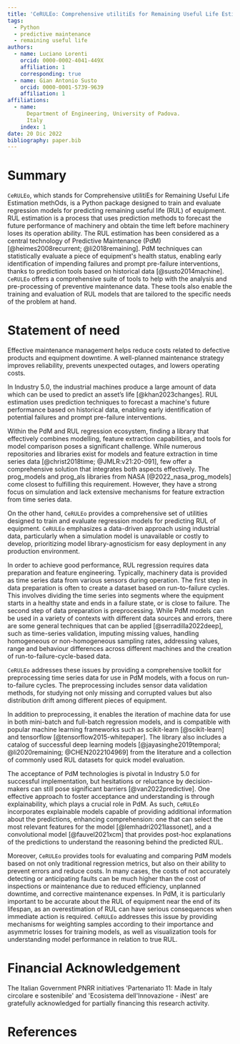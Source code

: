 ```yaml
---
title: 'CeRULEo: Comprehensive utilitiEs for Remaining Useful Life Estimation methOds'
tags:
  - Python
  - predictive maintenance
  - remaining useful life  
authors:
  - name: Luciano Lorenti
    orcid: 0000-0002-4041-449X
    affiliation: 1
    corresponding: true
  - name: Gian Antonio Susto
    orcid: 0000-0001-5739-9639
    affiliation: 1
affiliations:
  - name:
      Department of Engineering, University of Padova.
      Italy
    index: 1
date: 20 Dic 2022
bibliography: paper.bib
---
```


# Summary

`CeRULEo`, which stands for Comprehensive utilitiEs for Remaining Useful Life Estimation methOds, is a Python package designed to train and evaluate regression models for predicting remaining useful life (RUL) of equipment. RUL estimation is a process that uses prediction methods to forecast the future performance of machinery and obtain the time left before machinery loses its operation ability.  The RUL  estimation has been considered as a central 
technology of Predictive Maintenance (PdM) [@heimes2008recurrent; @li2018remaining].  PdM  techniques can statistically evaluate a piece of equipment's health status,  enabling early identification of impending failures and prompt pre-failure  interventions, thanks to prediction tools based on historical data [@susto2014machine].  `CeRULEo` offers a comprehensive suite of tools to help with the analysis and pre-processing of preventive maintenance data. These tools also enable the training and evaluation of RUL models that are tailored to the specific needs of the problem at hand. 

 
# Statement of need

Effective maintenance management helps reduce costs related to defective products and equipment downtime. A well-planned maintenance strategy improves reliability, prevents unexpected outages, and lowers operating costs. 


In Industry 5.0, the industrial machines produce a large amount of data which can be used to predict an asset’s life [@khan2023changes]. RUL estimation uses prediction techniques to forecast a machine's future performance based on historical data, enabling early identification of potential failures and prompt pre-failure interventions. 

Within the PdM and RUL regression ecosystem, finding a library that effectively combines modelling, feature extraction capabilities, and tools for model comparison poses a significant challenge. While numerous repositories and libraries exist for models and feature extraction in time series data [@christ2018time; @JMLR:v21:20-091], few offer a comprehensive solution that integrates both aspects effectively. The prog_models and prog_als libraries from NASA [@2022_nasa_prog_models] come closest to fulfilling this requirement. However, they have a strong focus on simulation and lack extensive mechanisms for feature extraction from time series data. 

On the other hand, `CeRULEo` provides a comprehensive set of utilities designed to train and evaluate regression models for predicting RUL of equipment. `CeRULEo`  emphasizes a data-driven approach using industrial data, particularly when a simulation model is unavailable or costly to develop, prioritizing model library-agnosticism for easy deployment in any production environment. 

In order to achieve good performance, RUL regression requires data preparation and feature engineering. Typically, machinery data is provided as time series data from various sensors during operation. The first step in data preparation is often to create a dataset based on run-to-failure cycles. This involves dividing the time series into segments where the equipment starts in a healthy state and ends in a failure state, or is close to failure. The second step of data preparation is preprocessing. While PdM models can be used in a variety of contexts with different data sources and errors, there are some general techniques that can be applied [@serradilla2022deep], such as time-series validation, imputing missing values, handling homogeneous or non-homogeneous sampling rates, addressing values, range and behaviour differences across different machines and the creation of run-to-failure-cycle-based data. 


`CeRULEo` addresses these issues by providing a comprehensive toolkit for preprocessing time series data for use in PdM models, with a focus on run-to-failure cycles. The preprocessing includes sensor data validation methods, for studying not only missing and corrupted values but also distribution drift among different pieces of equipment. 

In addition to preprocessing, it enables the iteration of machine data for use in both mini-batch and full-batch regression models, and is compatible with popular machine learning frameworks such as scikit-learn [@scikit-learn] and tensorflow [@tensorflow2015-whitepaper]. The library also includes a catalog of successful deep learning models [@jayasinghe2019temporal; @li2020remaining; @CHEN2022104969] from the literature and a collection of commonly used RUL datasets for quick model evaluation.

The acceptance of PdM technologies is pivotal in Industry 5.0 for successful implementation, but hesitations or reluctance by decision-makers  can still pose significant barriers [@van2022predictive]. One effective approach to foster acceptance and understanding is through explainability, which plays a crucial role in PdM.
As such, `CeRULEo`  incorporates explainable models capable of providing additional information about the predictions, enhancing comprehension: one that can select the most relevant features for the model [@lemhadri2021lassonet], and a convolutional model [@fauvel2021xcm] that provides post-hoc explanations of the predictions to understand the reasoning behind the predicted RUL. 

Moreover, `CeRULEo` provides tools for evaluating and comparing PdM models based on not only traditional regression metrics, but also on their ability to prevent errors and reduce costs. In many cases, the costs of not accurately detecting or anticipating faults can be much higher than the cost of inspections or maintenance due to reduced efficiency, unplanned downtime, and corrective maintenance expenses. In PdM, it is particularly important to be accurate about the RUL  of equipment near the end of its lifespan, as an overestimation of RUL can have serious consequences when immediate action is required. `CeRULEo` addresses this issue by providing mechanisms for weighting samples according to their importance and asymmetric losses for training models, as well as visualization tools for understanding model performance in relation to true RUL.



# Financial Acknowledgement

The Italian Government PNRR initiatives 'Partenariato 11: Made in Italy circolare e sostenibile' and 'Ecosistema dell'Innovazione - iNest' are gratefully acknowledged for partially financing this research activity.

# References
